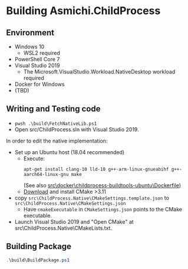# Building Asmichi.ChildProcess

## Environment

- Windows 10
    - WSL2 required
- PowerShell Core 7
- Visual Studio 2019
    - The Microsoft.VisualStudio.Workload.NativeDesktop workload required
- Docker for Windows
- (TBD)

## Writing and Testing code

- `pwsh .\build\FetchNativeLib.ps1`
- Open src/ChildProcess.sln with Visual Studio 2019.

In order to edit the native implementation:

- Set up an Ubuntu host (18.04 recommended)
    - Execute:
        ```
        apt-get install clang-10 lld-10 g++-arm-linux-gnueabihf g++-aarch64-linux-gnu make
        ```
      (See also [src\docker\childprocess-buildtools-ubuntu\Dockerfile](src\docker\childprocess-buildtools-ubuntu\Dockerfile))
    - [Download](https://cmake.org/download/) and install CMake >3.11
- copy `src\ChildProcess.Native\CMakeSettings.template.json` to `src\ChildProcess.Native\CMakeSettings.json`
    - Have `cmakeExecutable` in `CMakeSettings.json` points to the CMake executable.
- Launch Visual Studio 2019 and "Open CMake" at src\ChildProcess.Native\CMakeLists.txt.

## Building Package

```powershell
.\build\BuildPackage.ps1
```
